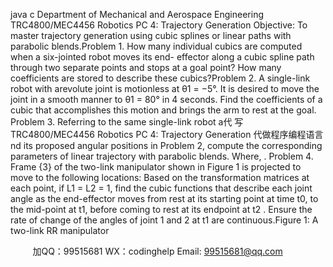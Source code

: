 java c
Department of Mechanical and Aerospace Engineering
TRC4800/MEC4456 Robotics
PC 4: Trajectory Generation
Objective:   To master trajectory generation using   cubic   splines   or   linear paths   with   parabolic   blends.Problem 1. How many individual cubics are computed when a six-jointed robot moves its end-   effector along a cubic   spline path through   two   separate   points   and   stops   at   a   goal   point?   How   many coefficients are stored to describe these   cubics?Problem 2. A single-link robot with arevolute   joint is motionless at   θ1 =   −5°. It is   desired to   move the joint   in   a   smooth manner to   θ1       =   80° in 4   seconds. Find the   coefficients   of a   cubic   that accomplishes this motion and brings the arm to rest at   the   goal.
Problem   3.   Referring   to   the   same   single-link   robot   a代 写TRC4800/MEC4456 Robotics PC 4: Trajectory Generation
代做程序编程语言nd   its   proposed   angular   positions   in   Problem   2,   compute   the   corresponding   parameters   of   linear   trajectory   with   parabolic   blends. Where,   .
Problem 4. Frame   {3} of   the two-link manipulator shown in   Figure   1   is   projected   to   move   to   the following locations:
Based   on   the   transformation   matrices   at   each   point,   if L1 =   L2 =   1,   find   the   cubic   functions   that   describe   each joint   angle   as   the   end-effector   moves   from rest   at   its   starting point   at time   t0, to   the   mid-point   at   t1, before   coming   to   rest   at   its   endpoint   at   t2   . Ensure   the   rate   of   change of   the   angles   of   joint   1 and   2 at   t1 are   continuous.Figure 1: A two-link RR   manipulator







         
加QQ：99515681  WX：codinghelp  Email: 99515681@qq.com
